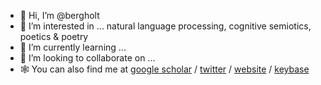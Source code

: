 - 👋 Hi, I’m @bergholt
- 👀 I’m interested in ... natural language processing, cognitive semiotics, poetics & poetry
- 🌱 I’m currently learning ...
- 💞️ I’m looking to collaborate on ...
- 🕸️ You can also find me at [google scholar](https://scholar.google.com/citations?user=Wh_RhH8AAAAJ&hl=en) / [twitter](https://twitter.com/kasperbergholt) / [website](https://bergholt.net/) / [keybase](https://keybase.io/bergholt)

<!---
bergholt/bergholt is a ✨ special ✨ repository because its `README.md` (this file) appears on your GitHub profile.
You can click the Preview link to take a look at your changes.
--->

